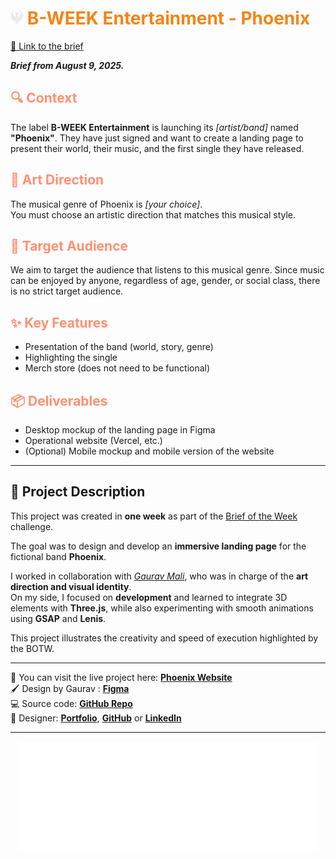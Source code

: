 <h1 align="left">
  <img src="public/logo-phx.svg" alt="Logo Phoenix" width="20"  />
  <span style="color:#f38415;">B-WEEK Entertainment - Phoenix</span>
</h1>

<a href="https://briefweek.fr/brief/bweek-entertainment" target="_blank">
    🔗 Link to the brief
</a>

***Brief from August 9, 2025.*** 

## <font color='#ff9072'>🔍 Context</font>

 
The label **B-WEEK Entertainment** is launching its *[artist/band]* named **"Phoenix"**. They have just signed and want to create a landing page to present their world, their music, and the first single they have released.

## <font color='#ff9072'>🎤 Art Direction</font>

The musical genre of Phoenix is *[your choice]*.  
You must choose an artistic direction that matches this musical style.

## <font color='#ff9072'>👥 Target Audience</font>

We aim to target the audience that listens to this musical genre. Since music can be enjoyed by anyone, regardless of age, gender, or social class, there is no strict target audience.


## <font color="#ff9072">✨ Key Features</font>
* Presentation of the band (world, story, genre)
* Highlighting the single
* Merch store (does not need to be functional)

## <font color="#ff9072">📦 Deliverables</font>
* Desktop mockup of the landing page in Figma
* Operational website (Vercel, etc.)
* (Optional) Mobile mockup and mobile version of the website

---

## 📖 Project Description

This project was created in **one week** as part of the 
<a href="https://briefweek.fr" target="_blank">Brief of the Week</a> challenge.  

The goal was to design and develop an **immersive landing page** for the fictional band **Phoenix**. 

I worked in collaboration with [*Gaurav Mali*](https://github.com/HaribolGM), who was in charge of the **art direction and visual identity**.  
On my side, I focused on **development** and learned to integrate 3D elements with **Three.js**, while also experimenting with smooth animations using **GSAP** and **Lenis**.  

This project illustrates the creativity and speed of execution highlighted by the BOTW.

---

🚀 You can visit the live project here: [**Phoenix Website**](https://phoenix-botw.vercel.app/)  
🖌️ Design by Gaurav : [**Figma**](https://www.figma.com/design/SKvHMot51iFDwKtRcjmCnn/BOTW-Dj?node-id=812-38&t=rjZLlTRUkUwYqwdi-0)  
💻 Source code: [**GitHub Repo**](https://github.com/SohamHUG/Phoenix/tree/main/src)  
🎨 Designer: [**Portfolio**](https://dj-mali-boy.vercel.app/), [**GitHub**](https://github.com/HaribolGM) or [**LinkedIn**](https://www.linkedin.com/in/gauravmalii/)  

---
<p align="center">
  <img src="public/logo.svg" alt="Logo Phoenix" width="480" />
</p>